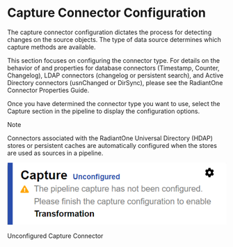 # Capture Connector Configuration

The capture connector configuration dictates the process for detecting changes on the source objects. The type of data source determines which capture methods are available.

This section focuses on configuring the connector type. For details on the behavior of and properties for database connectors (Timestamp, Counter, Changelog), LDAP connectors (changelog or persistent search), and Active Directory connectors (usnChanged or DirSync), please see the RadiantOne Connector Properties Guide.

Once you have determined the connector type you want to use, select the Capture section in the pipeline to display the configuration options.

>[!note]
>Connectors associated with the RadiantOne Universal Directory (HDAP) stores or persistent caches are automatically configured when the stores are used as sources in a pipeline.

![Unconfigured Capture Connector](../media/image23.png)

Unconfigured Capture Connector
